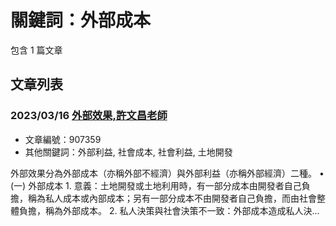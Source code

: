 # 關鍵詞：外部成本

包含 1 篇文章

## 文章列表

### 2023/03/16 [外部效果,許文昌老師](../../articles/907359_%E5%A4%96%E9%83%A8%E6%95%88%E6%9E%9C%2C%E8%A8%B1%E6%96%87%E6%98%8C%E8%80%81%E5%B8%AB.md)
- 文章編號：907359
- 其他關鍵詞：外部利益, 社會成本, 社會利益, 土地開發

外部效果分為外部成本（亦稱外部不經濟）與外部利益（亦稱外部經濟）二種。 • (一) 外部成本 1. 意義：土地開發或土地利用時，有一部分成本由開發者自己負擔，稱為私人成本或內部成本；另有一部分成本不由開發者自己負擔，而由社會整體負擔，稱為外部成本。 2. 私人決策與社會決策不一致：外部成本造成私人決...
